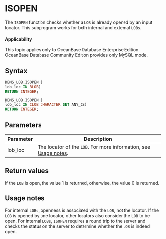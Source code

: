 ISOPEN
===========================

The `ISOPEN` function checks whether a `LOB` is already opened by an input locator. This subprogram works for both internal and external `LOBs`.

<main id="notice" >
    <h4>Applicability</h4>
    <p>This topic applies only to OceanBase Database Enterprise Edition. OceanBase Database Community Edition provides only MySQL mode. </p>
  </main>

Syntax
-----------

```sql
DBMS_LOB.ISOPEN (
lob_loc IN BLOB)
RETURN INTEGER;

DBMS_LOB.ISOPEN (
lob_loc IN CLOB CHARACTER SET ANY_CS)
RETURN INTEGER;
```



Parameters
-------------



| **Parameter** | **Description**                                                                                   |
|---------------|---------------------------------------------------------------------------------------------------|
| lob_loc       | The locator of the `LOB`. For more information, see [Usage notes](1.dbms-lob-overview-oracle.md). |



Return values
------------

If the `LOB` is open, the value 1 is returned, otherwise, the value 0 is returned.

Usage notes
-------------

For internal `LOBs`, openness is associated with the `LOB`, not the locator.  If the `LOB` is opened by one locator, other locators also consider the `LOB` to be open. For internal `LOBs`, `ISOPEN` requires a round trip to the server and checks the status on the server to determine whether the `LOB` is indeed open.
